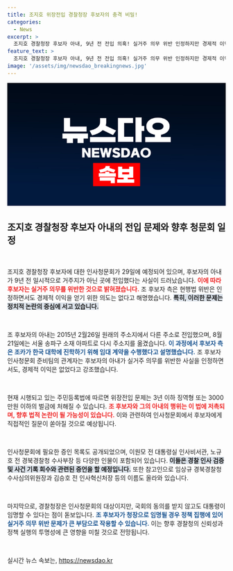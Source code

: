 ```yaml
---
title: 조지호 위장전입 경찰청장 후보자의 충격 비밀!
categories:
  - News
excerpt: >
  조지호 경찰청장 후보자 아내, 9년 전 전입 의혹! 실거주 의무 위반 인정하지만 경제적 이익은 없다고 해명. 다가오는 29일 인사청문회에서 진실이 밝혀질까? 클릭하여 상세 내용을 확인하세요!
feature_text: >
  조지호 경찰청장 후보자 아내, 9년 전 전입 의혹! 실거주 의무 위반 인정하지만 경제적 이익은 없다고 해명. 다가오는 29일 인사청문회에서 진실이 밝혀질까? 클릭하여 상세 내용을 확인하세요!
image: '/assets/img/newsdao_breakingnews.jpg'
---
```


<p><img src="/assets/img/newsdao_breakingnews.jpg" alt="flaretime 속보" /></p>

<h2 data-ke-size="size26">조지호 경찰청장 후보자 아내의 전입 문제와 향후 청문회 일정</h2>

<p data-ke-size="size16">&nbsp;</p>

<p>조지호 경찰청장 후보자에 대한 인사청문회가 29일에 예정되어 있으며, 후보자의 아내가 9년 전 일시적으로 거주지가 아닌 곳에 전입했다는 사실이 드러났습니다. <b><span style="color: #ee2323;">이에 따라 후보자는 실거주 의무를 위반한 것으로 밝혀졌습니다.</span></b> 조 후보자 측은 현행법 위반은 인정하면서도 경제적 이익을 얻기 위한 의도는 없다고 해명했습니다. <b><span style="background-color: #21538527;">특히, 이러한 문제는 정치적 논란의 중심에 서고 있습니다.</span></b></p>

<p data-ke-size="size16">&nbsp;</p>

<p>조 후보자의 아내는 2015년 2월26일 원래의 주소지에서 다른 주소로 전입했으며, 8월21일에는 서울 송파구 소재 아파트로 다시 주소지를 옮겼습니다. <b><span style="color: #1a5490;">이 과정에서 후보자 측은 조카가 한국 대학에 진학하기 위해 임대 계약을 수행했다고 설명했습니다.</span></b> 조 후보자 인사청문회 준비팀의 관계자는 후보자의 아내가 실거주 의무를 위반한 사실을 인정하면서도, 경제적 이익은 없었다고 강조했습니다.</p>

<p data-ke-size="size16">&nbsp;</p>

<p>현재 시행되고 있는 주민등록법에 따르면 위장전입 문제는 3년 이하 징역형 또는 3000만원 이하의 벌금에 처해질 수 있습니다. <b><span style="color: #ee2323;">조 후보자와 그의 아내의 행위는 이 법에 저촉되며, 향후 법적 논란이 될 가능성이 있습니다.</span></b> 이와 관련하여 인사청문회에서 후보자에게 직접적인 질문이 쏟아질 것으로 예상됩니다.</p>

<p data-ke-size="size16">&nbsp;</p>

<p>인사청문회에 필요한 증인 목록도 공개되었으며, 이원모 전 대통령실 인사비서관, 노규호 전 경북경찰청 수사부장 등 다양한 인물이 포함되어 있습니다. <b><span style="background-color: #21538527;">이들은 경찰 인사 검증 및 사건 기록 회수와 관련된 증언을 할 예정입니다.</span></b> 또한 참고인으로 임상규 경북경찰청 수사심의위원장과 김승호 전 인사혁신처장 등의 이름도 올라와 있습니다.</p>

<p data-ke-size="size16">&nbsp;</p>

<p>마지막으로, 경찰청장은 인사청문회의 대상이지만, 국회의 동의를 받지 않고도 대통령이 임명할 수 있다는 점이 돋보입니다. <b><span style="color: #1a5490;">조 후보자가 청장으로 임명될 경우 정책 집행에 있어 실거주 의무 위반 문제가 큰 부담으로 작용할 수 있습니다.</span></b> 이는 향후 경찰청의 신뢰성과 정책 실행의 투명성에 큰 영향을 미칠 것으로 전망됩니다.</p>

<p data-ke-size="size16">&nbsp;</p>
실시간 뉴스 속보는, <a href="https://newsdao.kr" rel="dofollow">https://newsdao.kr</a>


